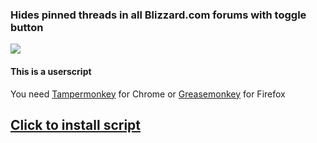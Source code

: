 ### Hides pinned threads in all Blizzard.com forums with toggle button

![](https://i.imgur.com/egjWoPo.gif)

#### This is a userscript
You need [Tampermonkey](https://chrome.google.com/webstore/detail/tampermonkey/dhdgffkkebhmkfjojejmpbldmpobfkfo) for Chrome or [Greasemonkey](https://addons.mozilla.org/en-US/firefox/addon/greasemonkey/) for Firefox

## [Click to install script](https://github.com/Kanegasi/bnet-sticky-toggle/raw/master/bnet-sticky-toggle.user.js)
